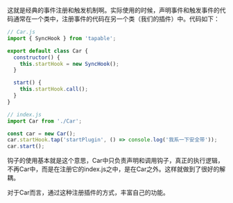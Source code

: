 这就是经典的事件注册和触发机制啊。实际使用的时候，声明事件和触发事件的代码通常在一个类中，注册事件的代码在另一个类（我们的插件）中。代码如下：
```javascript
// Car.js
import { SyncHook } from 'tapable';

export default class Car {
  constructor() {
    this.startHook = new SyncHook();
  }

  start() {
    this.startHook.call();
  }
}
```

```javascript
// index.js
import Car from './Car';

const car = new Car();
car.startHook.tap('startPlugin', () => console.log('我系一下安全带'));
car.start();
```
钩子的使用基本就是这个意思，Car中只负责声明和调用钩子，真正的执行逻辑，不再Car中，而是在注册它的index.js之中，是在Car之外。这样就做到了很好的解耦。

对于Car而言，通过这种注册插件的方式，丰富自己的功能。

